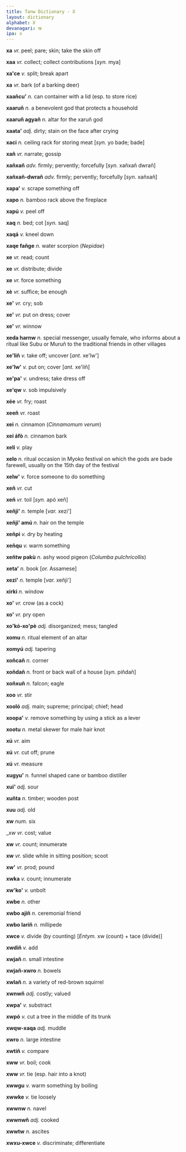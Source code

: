 ```yaml
---
title: Tanw Dictionary - X
layout: dictionary
alphabet: X
devanagari: ख
ipa: x
---
```


__xa__	_vr._	peel; pare; skin; take the skin off		


__xaa__	_vr._	collect; collect contributions	[_syn._	mya]


__xa'ce__	_v._	split; break apart		


__xa__	_vr._	bark (of a barking deer)		


__xaañcu'__	_n._	can container with a lid (esp. to store rice)


__xaaruñ__	_n._	a benevolent god that protects a household		


__xaaruñ agyañ__	_n._	altar for the xaruñ god		


__xaata'__	_adj._	dirty; stain on the face after crying		


__xaci__	_n._	ceiling rack for storing meat	[_syn._	yo bade; bade]


__xañ__	_vr._	narrate; gossip		


__xañxañ__	_adv._	firmly; pervently; forcefully	[_syn._	xañxañ dwrañ]


__xañxañ-dwrañ__	_adv._	firmly; pervently; forcefully	[_syn._	xañxañ]


__xapa'__	_v._	scrape something off		


__xapo__	_n._	bamboo rack above the fireplace		


__xapú__	_v._	peel off		


__xaq__	_n._	bed; cot	[_syn._	saq]


__xaqá__	_v._	kneel down		


__xaqe fañge__	_n._	water scorpion (_Nepidae_)		


__xe__	_vr._	read; count		


__xe__	_vr._	distribute; divide		


__xe__	_vr._	force something		


__xè__	_vr._	suffice; be enough		


__xe'__	_vr._	cry; sob		


__xe'__	_vr._	put on dress; cover		


__xe'__	_vr._	winnow		


__xeda harnw__	_n._	special messenger, usually female, who informs about a ritual like Subu or Muruñ to the traditional friends in other villages		


__xe'liñ__	_v._	take off; uncover	[_ant._	xe'lw']


__xe'lw'__	_v._	put on; cover	[_ant._	xe'liñ]


__xe'pa'__	_v._	undress; take dress off		


__xe'qw__	_v._	sob impulsively		


__xée__	_vr._	fry; roast		


__xeeñ__	_vr._	roast		


__xei__	_n._	cinnamon (_Cinnamomum verum_)		


__xei áfò__	_n._	cinnamon bark		


__xeli__	_v._	play		


__xelo__	_n._	ritual occasion in Myoko festival on which the gods are bade farewell, usually on the 15th day of the festival		


__xelw'__	_v._	force someone to do something		


__xeñ__	_vr._	cut		


__xeñ__	_vr._	toil	[_syn._	apó xeñ]


__xeñji'__	_n._	temple	[_var._	xezi']


__xeñji' amú__	_n._	hair on the temple		


__xeñpi__	_v._	dry by heating		


__xeñqu__	_v._	warm something		


__xeñtw pakù__	_n._	ashy wood pigeon (_Columba pulchricollis_)		


__xeta'__	_n._	book	[_or._	Assamese]


__xezi'__	_n._	temple	[_var._	xeñji']


__xirki__	_n._	window		


__xo'__	_vr._	crow (as a cock)		


__xo'__	_vr._	pry open		


__xo'kó-xo'pè__	_adj._	disorganized; mess; tangled		


__xomu__	_n._	ritual element of an altar		


__xomyú__	_adj._	tapering		


__xoñcañ__	_n._	corner		


__xoñdañ__	_n._	front or back wall of a house	[_syn._	piñdañ]


__xoñxuñ__	_n._	falcon; eagle		


__xoo__	_vr._	stir		


__xooló__	_adj._	main; supreme; principal; chief; head		


__xoopa'__	_v._	remove something by using a stick as a lever		


__xootu__	_n._	metal skewer for male hair knot		


__xú__	_vr._	aim		


__xú__	_vr._	cut off; prune		


__xú__	_vr._	measure		


__xugyu'__	_n._	funnel shaped cane or bamboo distiller		


__xui'__	_adj._	sour		


__xuñta__	_n._	timber; wooden post


__xuu__	_adj._	old


__xw__	_num._	six


__xw_	_vr._	cost; value


__xw__	_vr._	count; innumerate


__xw__	_vr._	slide while in sitting position; scoot


__xw'__	_vr._	prod; pound


__xwka__	_v._	count; innumerate


__xw'ko'__	_v._	unbolt


__xwbe__	_n._	other


__xwbo ajiñ__	_n._	ceremonial friend


__xwbo lariñ__	_n._	millipede


__xwce__	_v._	divide (by counting) [_Entym._ xw (count) + tace (divide)]


__xwdiñ__	_v._	add


__xwjañ__	_n._	small intestine


__xwjañ-xwro__	_n._	bowels


__xwlañ__	_n._	a variety of red-brown squirrel


__xwnwñ__	_adj._	costly; valued


__xwpa'__	_v._	substract


__xwpó__	_v._	cut a tree in the middle of its trunk


__xwqw-xaqa__	_adj._	muddle


__xwro__	_n._	large intestine


__xwtiñ__	_v._	compare


__xww__	_vr._	boil; cook


__xww__	_vr._	tie (esp. hair into a knot)


__xwwgu__	_v._	warm something by boiling


__xwwke__	_v._	tie loosely


__xwwnw__	_n._	navel


__xwwnwñ__	_adj._	cooked


__xwwtw__	_n._	ascites


__xwxu-xwce__	_v._	discriminate; differentiate
